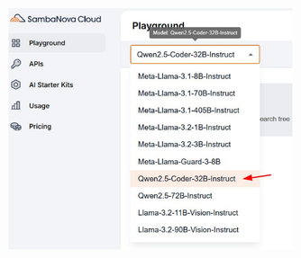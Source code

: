 <!--
date: 2024-12-07T13:29:06
photo: ![Photo](2024-12-07-13-29-06.jpg)


-->

![Photo](2024-12-07-13-29-06.jpg)


